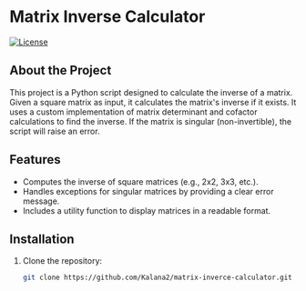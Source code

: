 # Matrix Inverse Calculator

[![License](https://img.shields.io/badge/license-MIT-blue.svg)](LICENSE)


## About the Project

This project is a Python script designed to calculate the inverse of a matrix. Given a square matrix as input, it calculates the matrix's inverse if it exists. It uses a custom implementation of matrix determinant and cofactor calculations to find the inverse. If the matrix is singular (non-invertible), the script will raise an error.

## Features

- Computes the inverse of square matrices (e.g., 2x2, 3x3, etc.).
- Handles exceptions for singular matrices by providing a clear error message.
- Includes a utility function to display matrices in a readable format.

## Installation

1. Clone the repository:
   ```bash
   git clone https://github.com/Kalana2/matrix-inverce-calculator.git
